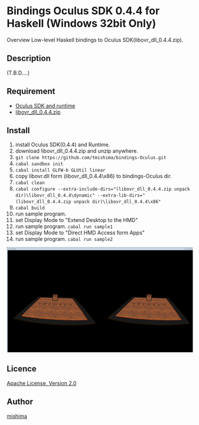 Bindings Oculus SDK 0.4.4 for Haskell (Windows 32bit Only)
====

Overview
 Low-level Haskell bindings to Oculus SDK(libovr_dll_0.4.4.zip).

## Description
 (T.B.D....)

## Requirement

* [Oculus SDK and runtime](https://developer.oculus.com/)
* [libovr_dll_0.4.4.zip](http://www.jspenguin.org/software/ovrsdk/)

## Install

1. install Oculus SDK(0.4.4) and Runtime.
1. download libovr_dll_0.4.4.zip and unzip anywhere.
1. `git clone https://github.com/tmishima/bindings-Oculus.git`
1. `cabal sandbox init`
1. `cabal install GLFW-b GLUtil linear`
1. copy libovr.dll form (libovr_dll_0.4.4\x86) to bindings-Oculus dir.
1. `cabal clean`
1. `cabal configure --extra-include-dirs="(libovr_dll_0.4.4.zip unpack dir)\libovr_dll_0.4.4\dynamic" --extra-lib-dirs="(libovr_dll_0.4.4.zip unpack dir)\libovr_dll_0.4.4\x86"`
1. `cabal build`
1. run sample program.
  1. set Display Mode to "Extend Desktop to the HMD"
  1. run sample program. `cabal run sample1`
  1. set Display Mode to "Direct HMD Access form Apps"
  1. run sample program. `cabal run sample2`

![screen capture](bindings-Oculus-sample2.png)

## Licence

[Apache License, Version 2.0](http://www.apache.org/licenses/LICENSE-2.0)

## Author

[mishima](https://twitter.com/tty_mishima)
